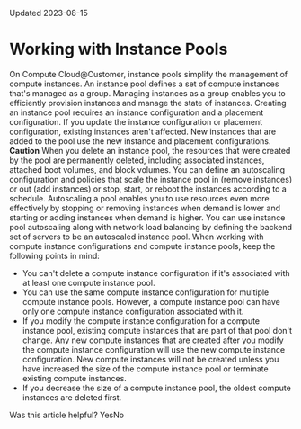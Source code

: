 Updated 2023-08-15
# Working with Instance Pools
On Compute Cloud@Customer, instance pools simplify the management of compute instances. An instance pool defines a set of compute instances that's managed as a group. Managing instances as a group enables you to efficiently provision instances and manage the state of instances.
Creating an instance pool requires an instance configuration and a placement configuration. If you update the instance configuration or placement configuration, existing instances aren't affected. New instances that are added to the pool use the new instance and placement configurations.
**Caution**
When you delete an instance pool, the resources that were created by the pool are permanently deleted, including associated instances, attached boot volumes, and block volumes.
You can define an autoscaling configuration and policies that scale the instance pool in (remove instances) or out (add instances) or stop, start, or reboot the instances according to a schedule. Autoscaling a pool enables you to use resources even more effectively by stopping or removing instances when demand is lower and starting or adding instances when demand is higher. You can use instance pool autoscaling along with network load balancing by defining the backend set of servers to be an autoscaled instance pool. 
When working with compute instance configurations and compute instance pools, keep the following points in mind:
  * You can't delete a compute instance configuration if it's associated with at least one compute instance pool. 
  * You can use the same compute instance configuration for multiple compute instance pools. However, a compute instance pool can have only one compute instance configuration associated with it.
  * If you modify the compute instance configuration for a compute instance pool, existing compute instances that are part of that pool don't change. Any new compute instances that are created after you modify the compute instance configuration will use the new compute instance configuration. New compute instances will not be created unless you have increased the size of the compute instance pool or terminate existing compute instances.
  * If you decrease the size of a compute instance pool, the oldest compute instances are deleted first.


Was this article helpful?
YesNo

